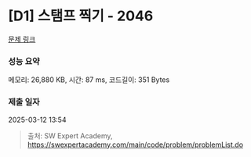 # [D1] 스탬프 찍기 - 2046 

[문제 링크](https://swexpertacademy.com/main/code/problem/problemDetail.do?contestProbId=AV5QKdT6AyYDFAUq) 

### 성능 요약

메모리: 26,880 KB, 시간: 87 ms, 코드길이: 351 Bytes

### 제출 일자

2025-03-12 13:54



> 출처: SW Expert Academy, https://swexpertacademy.com/main/code/problem/problemList.do